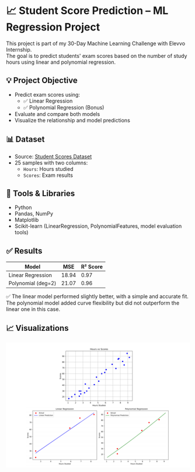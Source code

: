 # 📈 Student Score Prediction – ML Regression Project

This project is part of my 30-Day Machine Learning Challenge with Elevvo Internship.  
The goal is to predict students' exam scores based on the number of study hours using linear and polynomial regression.

## 💡 Project Objective

- Predict exam scores using:
  - ✅ Linear Regression
  - ✅ Polynomial Regression (Bonus)
- Evaluate and compare both models
- Visualize the relationship and model predictions
  
## 📊 Dataset

- Source: [Student Scores Dataset](https://raw.githubusercontent.com/AdiPersonalWorks/Random/master/student_scores%20-%20student_scores.csv)
- 25 samples with two columns:
  - `Hours`: Hours studied
  - `Scores`: Exam results

## 🧠 Tools & Libraries

- Python  
- Pandas, NumPy  
- Matplotlib  
- Scikit-learn (LinearRegression, PolynomialFeatures, model evaluation tools)
  
## ✅ Results

| Model               | MSE   | R² Score |
|---------------------|--------|----------|
| Linear Regression   | 18.94 | 0.97     |
| Polynomial (deg=2)  | 21.07 | 0.96     |

✅ The linear model performed slightly better, with a simple and accurate fit.  
The polynomial model added curve flexibility but did not outperform the linear one in this case.

## 📈 Visualizations

![plot](preview.png)
